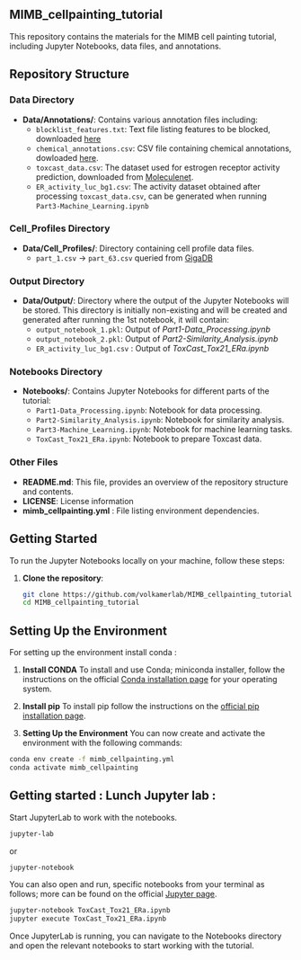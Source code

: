## MIMB_cellpainting_tutorial

This repository contains the materials for the MIMB cell painting tutorial, including Jupyter Notebooks, data files, and annotations.

## Repository Structure

### Data Directory
- **Data/Annotations/**: Contains various annotation files including:
  - `blocklist_features.txt`: Text file listing features to be blocked, downloaded [here](https://figshare.com/articles/dataset/Blacklist_Features_-_Cell_Profiler/10255811/3)
  - `chemical_annotations.csv`: CSV file containing chemical annotations, dowloaded [here](http://gigadb.org/dataset/100351).
  - `toxcast_data.csv`: The dataset used for estrogen receptor activity prediction, downloaded from [Moleculenet](https://moleculenet.org/datasets-1).
  - `ER_activity_luc_bg1.csv`: The activity dataset obtained after processing `toxcast_data.csv`, can be generated when running `Part3-Machine_Learning.ipynb`


### Cell_Profiles Directory
- **Data/Cell_Profiles/**: Directory containing cell profile data files.
  - `part_1.csv` -> `part_63.csv` queried from [GigaDB](http://gigadb.org/dataset/100351)
        

### Output Directory
- **Data/Output/**: Directory where the output of the Jupyter Notebooks will be stored. This directory is initially non-existing and will be created and generated after running the 1st notebook, it will contain:
  - `output_notebook_1.pkl`: Output of _Part1-Data_Processing.ipynb_ 
  - `output_notebook_2.pkl`: Output of _Part2-Similarity_Analysis.ipynb_ 
  - `ER_activity_luc_bg1.csv` : Output of _ToxCast_Tox21_ERa.ipynb_


### Notebooks Directory
- **Notebooks/**: Contains Jupyter Notebooks for different parts of the tutorial:
  - `Part1-Data_Processing.ipynb`: Notebook for data processing.
  - `Part2-Similarity_Analysis.ipynb`: Notebook for similarity analysis.
  - `Part3-Machine_Learning.ipynb`: Notebook for machine learning tasks.
  - `ToxCast_Tox21_ERa.ipynb`: Notebook to prepare Toxcast data.

### Other Files

- **README.md**: This file, provides an overview of the repository structure and contents.
- **LICENSE**: License information 
- **mimb_cellpainting.yml** : File listing environment dependencies.

## Getting Started

To run the Jupyter Notebooks locally on your machine, follow these steps:

1. **Clone the repository**:
   ```bash
   git clone https://github.com/volkamerlab/MIMB_cellpainting_tutorial.git
   cd MIMB_cellpainting_tutorial

## Setting Up the Environment
For setting up the environment install conda :

1. **Install CONDA**
To install and use Conda; miniconda installer, follow the instructions on the official [Conda installation page](https://docs.conda.io/projects/conda/en/latest/user-guide/install/index.html) for your operating system.

2. **Install pip**
To install pip follow the instructions on the [official pip installation page](https://pip.pypa.io/en/stable/installation/).

3. **Setting Up the Environment**
You can now create and activate the environment with the following commands:
```sh
conda env create -f mimb_cellpainting.yml
conda activate mimb_cellpainting
```
## Getting started : Lunch Jupyter lab :
Start JupyterLab to work with the notebooks.

```sh
jupyter-lab
```
or
```sh
jupyter-notebook
```
You can also open and run, specific notebooks from your terminal as follows; more can be found on the official [Jupyter page](https://docs.jupyter.org/en/latest/running.html).
```sh
jupyter-notebook ToxCast_Tox21_ERa.ipynb
jupyter execute ToxCast_Tox21_ERa.ipynb
```
Once JupyterLab is running, you can navigate to the Notebooks directory and open the relevant notebooks to start working with the tutorial.